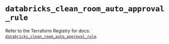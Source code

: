 # `databricks_clean_room_auto_approval_rule`

Refer to the Terraform Registry for docs: [`databricks_clean_room_auto_approval_rule`](https://registry.terraform.io/providers/databricks/databricks/1.87.1/docs/resources/clean_room_auto_approval_rule).
